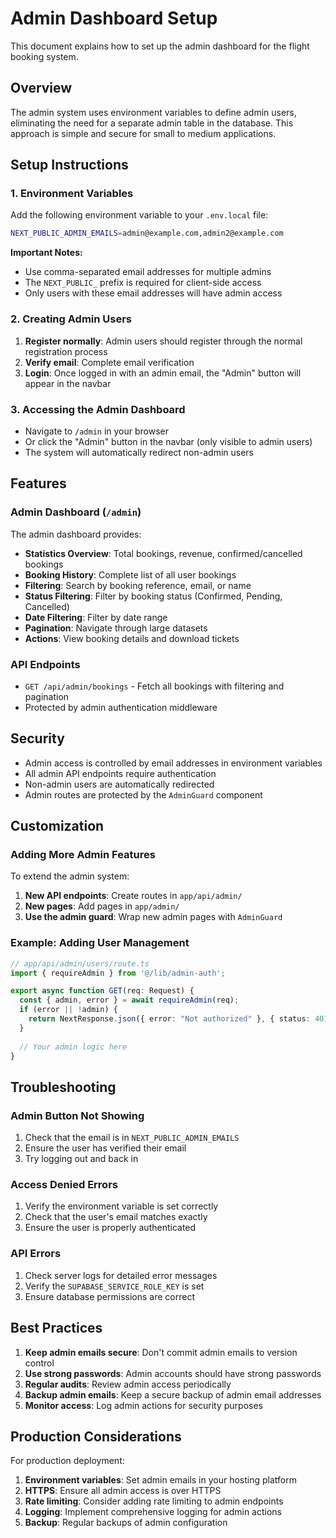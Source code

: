 # Admin Dashboard Setup

This document explains how to set up the admin dashboard for the flight booking system.

## Overview

The admin system uses environment variables to define admin users, eliminating the need for a separate admin table in the database. This approach is simple and secure for small to medium applications.

## Setup Instructions

### 1. Environment Variables

Add the following environment variable to your `.env.local` file:

```bash
NEXT_PUBLIC_ADMIN_EMAILS=admin@example.com,admin2@example.com
```

**Important Notes:**
- Use comma-separated email addresses for multiple admins
- The `NEXT_PUBLIC_` prefix is required for client-side access
- Only users with these email addresses will have admin access

### 2. Creating Admin Users

1. **Register normally**: Admin users should register through the normal registration process
2. **Verify email**: Complete email verification
3. **Login**: Once logged in with an admin email, the "Admin" button will appear in the navbar

### 3. Accessing the Admin Dashboard

- Navigate to `/admin` in your browser
- Or click the "Admin" button in the navbar (only visible to admin users)
- The system will automatically redirect non-admin users

## Features

### Admin Dashboard (`/admin`)

The admin dashboard provides:

- **Statistics Overview**: Total bookings, revenue, confirmed/cancelled bookings
- **Booking History**: Complete list of all user bookings
- **Filtering**: Search by booking reference, email, or name
- **Status Filtering**: Filter by booking status (Confirmed, Pending, Cancelled)
- **Date Filtering**: Filter by date range
- **Pagination**: Navigate through large datasets
- **Actions**: View booking details and download tickets

### API Endpoints

- `GET /api/admin/bookings` - Fetch all bookings with filtering and pagination
- Protected by admin authentication middleware

## Security

- Admin access is controlled by email addresses in environment variables
- All admin API endpoints require authentication
- Non-admin users are automatically redirected
- Admin routes are protected by the `AdminGuard` component

## Customization

### Adding More Admin Features

To extend the admin system:

1. **New API endpoints**: Create routes in `app/api/admin/`
2. **New pages**: Add pages in `app/admin/`
3. **Use the admin guard**: Wrap new admin pages with `AdminGuard`

### Example: Adding User Management

```typescript
// app/api/admin/users/route.ts
import { requireAdmin } from '@/lib/admin-auth';

export async function GET(req: Request) {
  const { admin, error } = await requireAdmin(req);
  if (error || !admin) {
    return NextResponse.json({ error: "Not authorized" }, { status: 401 });
  }
  
  // Your admin logic here
}
```

## Troubleshooting

### Admin Button Not Showing

1. Check that the email is in `NEXT_PUBLIC_ADMIN_EMAILS`
2. Ensure the user has verified their email
3. Try logging out and back in

### Access Denied Errors

1. Verify the environment variable is set correctly
2. Check that the user's email matches exactly
3. Ensure the user is properly authenticated

### API Errors

1. Check server logs for detailed error messages
2. Verify the `SUPABASE_SERVICE_ROLE_KEY` is set
3. Ensure database permissions are correct

## Best Practices

1. **Keep admin emails secure**: Don't commit admin emails to version control
2. **Use strong passwords**: Admin accounts should have strong passwords
3. **Regular audits**: Review admin access periodically
4. **Backup admin emails**: Keep a secure backup of admin email addresses
5. **Monitor access**: Log admin actions for security purposes

## Production Considerations

For production deployment:

1. **Environment variables**: Set admin emails in your hosting platform
2. **HTTPS**: Ensure all admin access is over HTTPS
3. **Rate limiting**: Consider adding rate limiting to admin endpoints
4. **Logging**: Implement comprehensive logging for admin actions
5. **Backup**: Regular backups of admin configuration 